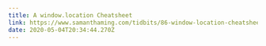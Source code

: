 ```yaml
---
title: A window.location Cheatsheet
link: https://www.samanthaming.com/tidbits/86-window-location-cheatsheet/
date: 2020-05-04T20:34:44.270Z
---
```


